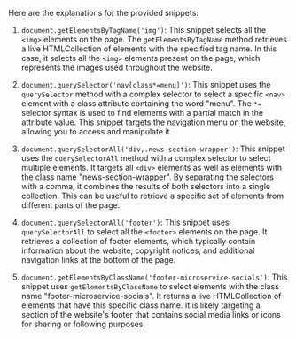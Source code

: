 Here are the explanations for the provided snippets:

1. `document.getElementsByTagName('img')`:
   This snippet selects all the `<img>` elements on the page. The `getElementsByTagName` method retrieves a live HTMLCollection of elements with the specified tag name. In this case, it selects all the `<img>` elements present on the page, which represents the images used throughout the website.

2. `document.querySelector('nav[class*=menu]')`:
   This snippet uses the `querySelector` method with a complex selector to select a specific `<nav>` element with a class attribute containing the word "menu". The `*=` selector syntax is used to find elements with a partial match in the attribute value. This snippet targets the navigation menu on the website, allowing you to access and manipulate it.

3. `document.querySelectorAll('div,.news-section-wrapper')`:
   This snippet uses the `querySelectorAll` method with a complex selector to select multiple elements. It targets all `<div>` elements as well as elements with the class name "news-section-wrapper". By separating the selectors with a comma, it combines the results of both selectors into a single collection. This can be useful to retrieve a specific set of elements from different parts of the page.

4. `document.querySelectorAll('footer')`:
   This snippet uses `querySelectorAll` to select all the `<footer>` elements on the page. It retrieves a collection of footer elements, which typically contain information about the website, copyright notices, and additional navigation links at the bottom of the page.

5. `document.getElementsByClassName('footer-microservice-socials')`:
   This snippet uses `getElementsByClassName` to select elements with the class name "footer-microservice-socials". It returns a live HTMLCollection of elements that have this specific class name. It is likely targeting a section of the website's footer that contains social media links or icons for sharing or following purposes.